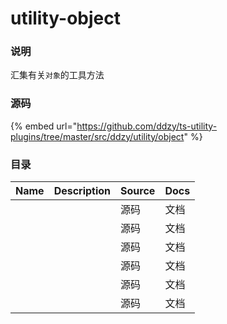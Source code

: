 # utility-object

### 说明

汇集有关`对象`的工具方法

### 源码

{% embed url="https://github.com/ddzy/ts-utility-plugins/tree/master/src/ddzy/utility/object" %}

### 目录

| Name | Description | Source | Docs |
| :--- | :--- | :--- | :--- |
|  |  | 源码 | 文档 |
|  |  | 源码 | 文档 |
|  |  | 源码 | 文档 |
|  |  | 源码 | 文档 |
|  |  | 源码 | 文档 |
|  |  | 源码 | 文档 |

